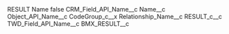 <?xml version="1.0" encoding="UTF-8"?>
<CustomMetadata xmlns="http://soap.sforce.com/2006/04/metadata" xmlns:xsi="http://www.w3.org/2001/XMLSchema-instance" xmlns:xsd="http://www.w3.org/2001/XMLSchema">
    <label>RESULT Name</label>
    <protected>false</protected>
    <values>
        <field>CRM_Field_API_Name__c</field>
        <value xsi:type="xsd:string">Name__c</value>
    </values>
    <values>
        <field>Object_API_Name__c</field>
        <value xsi:type="xsd:string">CodeGroup_c__x</value>
    </values>
    <values>
        <field>Relationship_Name__c</field>
        <value xsi:type="xsd:string">RESULT_c__c</value>
    </values>
    <values>
        <field>TWD_Field_API_Name__c</field>
        <value xsi:type="xsd:string">BMX_RESULT__c</value>
    </values>
</CustomMetadata>
